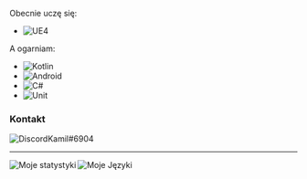 Obecnie uczę się:
- ![UE4](https://img.shields.io/badge/UE4-000000?style=for-the-badge&logo=Unreal-Engine&logoColor=white)

A ogarniam: 
- ![Kotlin](https://img.shields.io/badge/Kotlin-000000?style=for-the-badge&logo=Kotlin&logoColor=white)
- ![Android](https://img.shields.io/badge/Android-000000?style=for-the-badge&logo=Android&logoColor=white)
- ![C#](https://img.shields.io/badge/c_sharp-000000?style=for-the-badge&logo=c-sharp&logoColor=white)
- ![Unit](https://img.shields.io/badge/unity-000000?style=for-the-badge&logo=unity&logoColor=white)

### Kontakt
![Discord](https://img.shields.io/badge/Discord-Kamil-brightgreen?style=for-the-badge&logo=Discord&logoColor=white)Kamil#6904

---

<img align="left" alt="Moje statystyki" src="https://github-readme-stats.vercel.app/api?username=KamilKurde&hide=stars,prs,issues&show_icons=true"/>
<img align="left" alt="Moje Języki" src="https://github-readme-stats.vercel.app/api/top-langs/?username=KamilKurde&hide=javascript&layout=compact"/>

<br />
<br />

